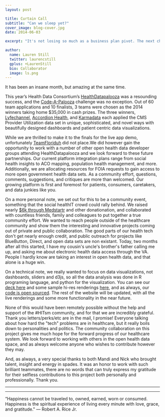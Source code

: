 ```yaml
---
layout: post

title: Curtain Call
subtitle: "Can we sleep yet?"
cover_image: blog-cover.jpg
date: 2014-06-03

excerpt: "It's not losing so much as a business plan pivot. The next chapter starts now! TL;DR $Buzzword in the $Buzzword."

author:
  name: Lauren Still
  twitter: laurencstill
  gplus: +LaurenStill 
  bio: Collaborator
  image: ls.png
---
```


It has been an insane month, but amazing at the same time. 

This year’s Health Data Consortium’s [HealthDatapalooza][14] was a resounding success, and the [Code-A-Palooza][2] challenge was no exception.  Out of 60 team applications and 10 finalists, 3 teams were chosen as the 2014 winners taking home $35,000 in cash prizes.  The three winners, [Lyfechannel][3], [Accordion Health][4], and [Karmadata][5] each applied the CMS Provider Utilization data set in unique, sophisticated, and novel ways with beautifully designed dashboards and patient centric data visualizations. 

While we are thrilled to make it to the finals for the live app demo, unfortunately [TeamFloriduh][6] did not place.We did however gain the opportunity to work with a number of other open health data developer groups attending HealthDatapalooza and we look forward to these future partnerships. Our current platform integration plans range from social health insights to ACO mapping, population health management, and more.  Additionally, we are allocating resources for FOIA requests to gain access to more open government health data sets.  As a community effort, questions, comments, suggestions, and critiques are more than welcomed.  Our growing platform is first and foremost for patients, consumers, caretakers, and data junkies like you.

On a more personal note, we set out for this to be a community event, something that the social healthIT crowd could rally behind.  We raised nearly [$6k through Medstartr][7] and other donationation, and collaborated with countless friends, family and colleagues to put together a true community effort. We wanted to reach people outside of the healthcare community and show them the interesting and innovative projects coming out of private and public collaboration.  The good parts of our health tech don't get nearly enough credit, and public outreach for projects like BlueButton, Direct, and open data sets are non existant. Today, two months after all this started, I have my cousin's uncle's brother's father calling me up, and asking me about electronic health data access through the VA. People I hardly know are taking an interest in open health data, and that alone is a huge win. 

On a technical note, we really wanted to focus on data visualizations, not dashboards, sliders and d3js, so all the data analysis was done in R programing language, and python for the visualization. You can see our [deck here][8] and some sample hi-res renderings [here][9], and as always, our [code is open sourced][10]. The rest of the website will be updated, with all the live renderings and some more functionality in the near future.

None of this would have been remotely possible without the help and support of the #HITsm community, and for that we are incredibly grateful. Thank you letters/perks/etc are in the mail, I promise! Everyone talking about how hard the "tech" problems are in healthcare, but it really boils down to personalities and politics.  The community collaboration on this project gives me much hope for the forward progress of our healthcare system.  We look forward to working with others in the open health data space, and as always welcome anyone who wishes to contribute however they may.  

And, as always, a very special thanks to both Mandi and Nick who brought talent, insight and energy in spades. It was an honor to work with such brilliant teammates, there are no words that can truly express my gratitude for their selfless contributions to this project both personally and professionally. Thank you.

<hr>
<hr>
“Happiness cannot be traveled to, owned, earned, worn or consumed. Happiness is the spiritual experience of living every minute with love, grace, and gratitude." ― Robert A. Rice Jr.



[1]: https://www.cms.gov/Research-Statistics-Data-and-Systems/Statistics-Trends-and-Reports/Medicare-Provider-Charge-Data/Physician-and-Other-Supplier.html
[2]:http://healthdatapalooza.org/agenda/code-a-palooza-challenges/
[3]: http://lyfechannel.com/ 
[4]: https://www.accordionhealth.com/
[5]: http://www.karmadata.com/
[6]: http://www.teamfloriduh.com
[7]: http://www.medstartr.com/projects/370-send-team-floriduh-to-the-code-a-palooza-finals-and-help-to-fillthevoid
[8]: http://www.slideshare.net/laurenstill/team-floriduh-health-datapalooza-codeathon-presentation
[9]: http://imgur.com/a/hoTgK
[10]: https://github.com/laurenstill?tab=repositories
[13]: http://www.healthdataconsortium.org/
[14]: http://healthdatapalooza.org


